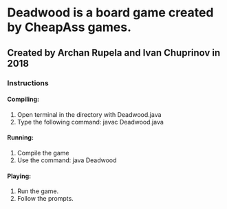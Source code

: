 # Deadwood is a board game created by CheapAss games.
## Created by Archan Rupela and Ivan Chuprinov in 2018

### Instructions

#### Compiling:
1. Open terminal in the directory with Deadwood.java
2. Type the following command: javac Deadwood.java

#### Running:
1. Compile the game
2. Use the command: java Deadwood

#### Playing:
1. Run the game.
2. Follow the prompts.
